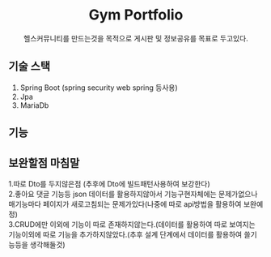   <h1 align="center">Gym Portfolio </h1>

  <p align="center">
  헬스커뮤니티를 만드는것을 목적으로 게시판 및 정보공유를 목표로 두고있다.
  </p>

## 기술 스택 
1. Spring Boot (spring security web spring 등사용)<br>
2. Jpa<br>
3. MariaDb<br>
## 기능 
  
  

## 보완할점 마침말 
1.따로 Dto를 두지않은점 (추후에 Dto에 빌드패턴사용하여 보강한다)<br>
2.좋아요 댓글 기능등 json 데이터를 활용하지않아서 기능구현자체에는 문제가없으나 매기능마다 페이지가 새로고침되는 문제가있다(나중에 따로 api방법을 활용하여 보완예정)<br>
3.CRUD에만 이외에 기능이 따로 존재하지않는다.(데이터를 활용하여 따로 보여지는 기능이외에 따로 기능을 추가하지않았다.(추후 설계 단계에서 데이터를 활용하여 쓸기능등을 생각해둘것)<br>
